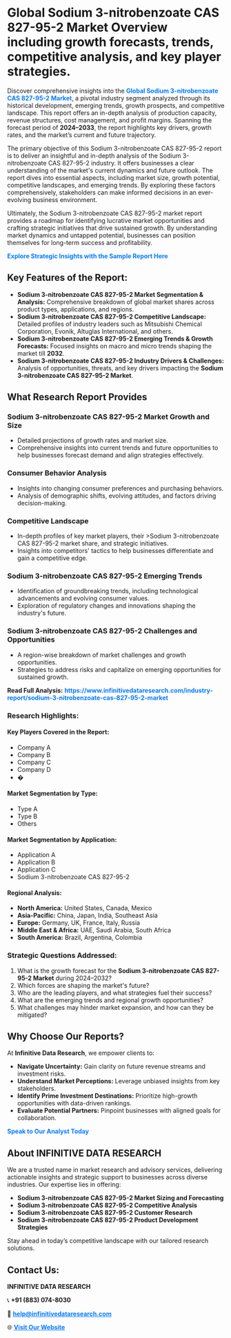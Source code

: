 <h1>Global Sodium 3-nitrobenzoate CAS 827-95-2 Market Overview including growth forecasts, trends, competitive analysis, and key player strategies.</h1>
<p>
Discover comprehensive insights into the 
<a href="https://www.infinitivedataresearch.com/industry-report/sodium-3-nitrobenzoate-cas-827-95-2-market" rel="dofollow" style="color: #007BFF; text-decoration: none;"><strong>Global Sodium 3-nitrobenzoate CAS 827-95-2 Market</strong></a>, a pivotal industry segment analyzed through its historical development, emerging trends, growth prospects, and competitive landscape. This report offers an in-depth analysis of production capacity, revenue structures, cost management, and profit margins. Spanning the forecast period of <strong>2024–2033</strong>, the report highlights key drivers, growth rates, and the market’s current and future trajectory.
</p>
<p>
The primary objective of this Sodium 3-nitrobenzoate CAS 827-95-2 report is to deliver an insightful and in-depth analysis of the Sodium 3-nitrobenzoate CAS 827-95-2 industry. It offers businesses a clear understanding of the market's current dynamics and future outlook. The report dives into essential aspects, including market size, growth potential, competitive landscapes, and emerging trends. By exploring these factors comprehensively, stakeholders can make informed decisions in an ever-evolving business environment.
</p>
<p>
Ultimately, the Sodium 3-nitrobenzoate CAS 827-95-2 market report provides a roadmap for identifying lucrative market opportunities and crafting strategic initiatives that drive sustained growth. By understanding market dynamics and untapped potential, businesses can position themselves for long-term success and profitability.
</p>
<p>
<a href="https://www.infinitivedataresearch.com/request-sample/reportId=111599" style="color: #007BFF; text-decoration: none;"><strong>Explore Strategic Insights with the Sample Report Here</strong></a>
</p>

<h2>Key Features of the Report:</h2>
<ul>
<li><strong>Sodium 3-nitrobenzoate CAS 827-95-2 Market Segmentation & Analysis:</strong> Comprehensive breakdown of global market shares across product types, applications, and regions.</li>
<li><strong>Sodium 3-nitrobenzoate CAS 827-95-2 Competitive Landscape:</strong> Detailed profiles of industry leaders such as Mitsubishi Chemical Corporation, Evonik, Altuglas International, and others.</li>
<li><strong>Sodium 3-nitrobenzoate CAS 827-95-2 Emerging Trends & Growth Forecasts:</strong> Focused insights on macro and micro trends shaping the market till <strong>2032</strong>.</li>
<li><strong>Sodium 3-nitrobenzoate CAS 827-95-2 Industry Drivers & Challenges:</strong> Analysis of opportunities, threats, and key drivers impacting the <strong>Sodium 3-nitrobenzoate CAS 827-95-2 Market</strong>.</li>
</ul>

<h2>What Research Report Provides</h2>
<h3>Sodium 3-nitrobenzoate CAS 827-95-2 Market Growth and Size</h3>
<ul>
<li>Detailed projections of growth rates and market size.</li>
<li>Comprehensive insights into current trends and future opportunities to help businesses forecast demand and align strategies effectively.</li>
</ul>

<h3>Consumer Behavior Analysis</h3>
<ul>
<li>Insights into changing consumer preferences and purchasing behaviors.</li>
<li>Analysis of demographic shifts, evolving attitudes, and factors driving decision-making.</li>
</ul>

<h3>Competitive Landscape</h3>
<ul>
<li>In-depth profiles of key market players, their >Sodium 3-nitrobenzoate CAS 827-95-2 market share, and strategic initiatives.</li>
<li>Insights into competitors' tactics to help businesses differentiate and gain a competitive edge.</li>
</ul>

<h3>Sodium 3-nitrobenzoate CAS 827-95-2 Emerging Trends</h3>
<ul>
<li>Identification of groundbreaking trends, including technological advancements and evolving consumer values.</li>
<li>Exploration of regulatory changes and innovations shaping the industry's future.</li>
</ul>

<h3>Sodium 3-nitrobenzoate CAS 827-95-2 Challenges and Opportunities</h3>
<ul>
<li>A region-wise breakdown of market challenges and growth opportunities.</li>
<li>Strategies to address risks and capitalize on emerging opportunities for sustained growth.</li>
</ul>
<p><strong>Read Full Analysis:</strong> <a href="https://www.infinitivedataresearch.com/industry-report/sodium-3-nitrobenzoate-cas-827-95-2-market" rel="dofollow" style="color: #007BFF; text-decoration: none;"><strong>https://www.infinitivedataresearch.com/industry-report/sodium-3-nitrobenzoate-cas-827-95-2-market</strong></a></p>
<h3>Research Highlights:</h3>
<h4>Key Players Covered in the Report:</h4>
<ul><li>Company A</li><li>Company B</li><li>Company C</li><li>Company D</li><li>�</li></ul>
<h4>Market Segmentation by Type:</h4>
<ul><li>Type A</li><li>Type B</li><li>Others</li></ul>
<h4>Market Segmentation by Application:</h4>
<ul><li>Application A</li><li>Application B</li><li>Application C</li><li>Sodium 3-nitrobenzoate CAS 827-95-2</li></ul>

<h4>Regional Analysis:</h4>
<ul>
<li><strong>North America:</strong> United States, Canada, Mexico</li>
<li><strong>Asia-Pacific:</strong> China, Japan, India, Southeast Asia</li>
<li><strong>Europe:</strong> Germany, UK, France, Italy, Russia</li>
<li><strong>Middle East & Africa:</strong> UAE, Saudi Arabia, South Africa</li>
<li><strong>South America:</strong> Brazil, Argentina, Colombia</li>
</ul>

<h3>Strategic Questions Addressed:</h3>
<ol>
<li>What is the growth forecast for the <strong>Sodium 3-nitrobenzoate CAS 827-95-2 Market</strong> during 2024–2032?</li>
<li>Which forces are shaping the market's future?</li>
<li>Who are the leading players, and what strategies fuel their success?</li>
<li>What are the emerging trends and regional growth opportunities?</li>
<li>What challenges may hinder market expansion, and how can they be mitigated?</li>
</ol>

<h2>Why Choose Our Reports?</h2>
<p>At <strong>Infinitive Data Research</strong>, we empower clients to:</p>
<ul>
<li><strong>Navigate Uncertainty:</strong> Gain clarity on future revenue streams and investment risks.</li>
<li><strong>Understand Market Perceptions:</strong> Leverage unbiased insights from key stakeholders.</li>
<li><strong>Identify Prime Investment Destinations:</strong> Prioritize high-growth opportunities with data-driven rankings.</li>
<li><strong>Evaluate Potential Partners:</strong> Pinpoint businesses with aligned goals for collaboration.</li>
</ul>
<p><a href="https://www.infinitivedataresearch.com/industry-report/sodium-3-nitrobenzoate-cas-827-95-2-market" rel="dofollow" style="color: #007BFF; text-decoration: none;"><strong>Speak to Our Analyst Today</strong></a></p>

<h2>About INFINITIVE DATA RESEARCH</h2>
<p>We are a trusted name in market research and advisory services, delivering actionable insights and strategic support to businesses across diverse industries. Our expertise lies in offering:</p>
<ul>
<li><strong>Sodium 3-nitrobenzoate CAS 827-95-2 Market Sizing and Forecasting</strong></li>
<li><strong>Sodium 3-nitrobenzoate CAS 827-95-2 Competitive Analysis</strong></li>
<li><strong>Sodium 3-nitrobenzoate CAS 827-95-2 Customer Research</strong></li>
<li><strong>Sodium 3-nitrobenzoate CAS 827-95-2 Product Development Strategies</strong></li>
</ul>
<p>Stay ahead in today’s competitive landscape with our tailored research solutions.</p>

<h2>Contact Us:</h2>
<p><strong>INFINITIVE DATA RESEARCH</strong></p>
<p>📞 <strong>+91 (883) 074-8030</strong></p>
<p>📧 <strong><a href="mailto:help@infinitivedataresearch.com" style="color: #007BFF;">help@infinitivedataresearch.com</a></strong></p>
<p>🌐 <strong><a href="https://www.infinitivedataresearch.com" rel="dofollow" style="color: #007BFF;">Visit Our Website</a></strong></p>